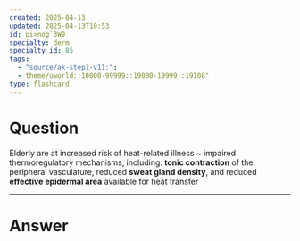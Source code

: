 ```yaml
---
created: 2025-04-13
updated: 2025-04-13T10:53
id: pi>nog`3W9
specialty: derm
specialty_id: 85
tags:
  - "source/ak-step1-v11:": 
  - theme/uworld::10000-99999::19000-19999::19108"
type: flashcard
---
```


# Question
Elderly are at increased risk of heat-related illness ~ impaired thermoregulatory mechanisms, including:  **tonic contraction** of the peripheral vasculature, reduced **sweat gland density**, and  reduced **effective epidermal area** available for heat transfer

---

# Answer
